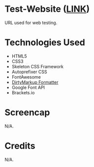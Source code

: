 # Test-Website (<a href="http://www.komonogaming.ga" target="_blank">LINK</a>)

URL used for web testing.

# Technologies Used

<ul>
  <li>HTML5</li>
  <li>CSS3</li>
  <li>Skeleton CSS Framework</li>
  <li>Autoprefixer CSS</li>
  <li>FontAwesome</li>
  <li><a href="https://www.10bestdesign.com/dirtymarkup/">DirtyMarkup Formatter</a></li>
  <li>Google Font API</li>
  <li>Brackets.io</li>
</ul>

# Screencap

N/A.

# Credits

N/A.
